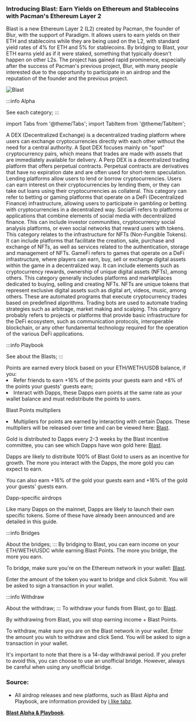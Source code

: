 ### Introducing Blast: Earn Yields on Ethereum and Stablecoins with Pacman's Ethereum Layer 2

Blast is a new Ethereum Layer 2 (L2) created by Pacman, the founder of Blur, with the support of Paradigm. It allows users to earn yields on their ETH and stablecoins while they are being used on the L2, with standard yield rates of 4% for ETH and 5% for stablecoins.
By bridging to Blast, your ETH earns yield as if it were staked, something that typically doesn't happen on other L2s.
The project has gained rapid prominence, especially after the success of Pacman's previous project, Blur, with many people interested due to the opportunity to participate in an airdrop and the reputation of the founder and the previous project. 


![Blast](./gif/Blast.gif)

:::info Alpha

See each category;
:::


import Tabs from '@theme/Tabs';
import TabItem from '@theme/TabItem';

<Tabs>
  <TabItem value="Spot DEX" label="Spot DEX" default>
     A DEX (Decentralized Exchange) is a decentralized trading platform where users can exchange cryptocurrencies directly with each other without the need for a central authority. A Spot DEX focuses mainly on "spot" cryptocurrency pairs, which means that trades are made with assets that are immediately available for delivery.
    </TabItem>

  <TabItem value="Perp Dex" label="Perp Dex" default> 
     A Perp DEX is a decentralized trading platform that offers perpetual contracts. Perpetual contracts are derivatives that have no expiration date and are often used for short-term speculation.
    </TabItem>

<TabItem value="Lending" label="Lending" default> 
    Lending platforms allow users to lend or borrow cryptocurrencies. Users can earn interest on their cryptocurrencies by lending them, or they can take out loans using their cryptocurrencies as collateral.
    </TabItem>

  <TabItem value="GambleFi" label="GambleFi" default> 
    This category can refer to betting or gaming platforms that operate on a DeFi (Decentralized Finance) infrastructure, allowing users to participate in gambling or betting with cryptocurrencies in a decentralized way.
    </TabItem>

  <TabItem value="SocialFi" label="SocialFi" default> 
     SocialFi refers to platforms or applications that combine elements of social media with decentralized finance. This can include investor communities, cryptocurrency social analysis platforms, or even social networks that reward users with tokens.
    </TabItem>

  <TabItem value="NFT Infra" label="NFT Infra" default> 
     This category relates to the infrastructure for NFTs (Non-Fungible Tokens). It can include platforms that facilitate the creation, sale, purchase and exchange of NFTs, as well as services related to the authentication, storage and management of NFTs.
    </TabItem>

   <TabItem value="GameFi" label="GameFi" default> 
    GameFi refers to games that operate on a DeFi infrastructure, where players can earn, buy, sell or exchange digital assets within the game in a decentralized way. It can include elements such as cryptocurrency rewards, ownership of unique digital assets (NFTs), among others.
    </TabItem>

  <TabItem value="NFTs" label="NFTs" default> 
     This category generally includes platforms and marketplaces dedicated to buying, selling and creating NFTs. NFTs are unique tokens that represent exclusive digital assets such as digital art, videos, music, among others.
    </TabItem>

  <TabItem value="Trading Bots" label="Trading Bots" default> 
     These are automated programs that execute cryptocurrency trades based on predefined algorithms. Trading bots are used to automate trading strategies such as arbitrage, market making and scalping.
    </TabItem>

  <TabItem value="Infra" label="Infra" default> 
     This category probably refers to projects or platforms that provide basic infrastructure for the DeFi ecosystem, such as communication protocols, interoperable blockchain, or any other fundamental technology required for the operation of the various DeFi applications.
    </TabItem>


 </Tabs>   

:::info Playbook

See about the Blasts;
:::

<Tabs>
    <TabItem value="Blast Points" label="Blast Points" default>
  Points are earned every block based on your ETH/WETH/USDB balance, if you:
  
  <li> Refer friends to earn +16% of the points your guests earn and +8% of the points your guests' guests earn; </li>

  <li> Interact with Dapps, these Dapps earn points at the same rate as your wallet balance and must redistribute the points to users. </li>

  Blast Points multipliers 

<li>
   Multipliers for points are earned by interacting with certain Dapps. These multipliers will be released over time and can be viewed here: <a href="https://blast.io/en/airdrop">Blast</a>.

   </li>

</TabItem>

  <TabItem value="Blast Gold" label="Blast Gold" default>

  Gold is distributed to Dapps every 2-3 weeks by the Blast incentive committee, you can see which Dapps have won gold here: <a href="https://blast.io/en/airdrop">Blast</a>.
 

  Dapps are likely to distribute 100% of Blast Gold to users as an incentive for growth. The more you interact with the Dapps, the more gold you can expect to earn.

  You can also earn +16% of the gold your guests earn and +16% of the gold your guests' guests earn.

  Dapp-specific airdrops

  Like many Dapps on the mainnet, Dapps are likely to launch their own specific tokens. Some of these have already been announced and are detailed in this guide.
</TabItem>

</Tabs>

:::info Bridges

About the bridges;
:::
By bridging to Blast, you can earn income on your ETH/WETH/USDC while earning Blast Points. The more you bridge, the more you earn.

To bridge, make sure you're on the Ethereum network in your wallet: [Blast]( https://blast.io/en/bridge "Blast").


Enter the amount of the token you want to bridge and click Submit. You will be asked to sign a transaction in your wallet.

:::info Withdraw

About the withdraw;
:::
To withdraw your funds from Blast, go to: [Blast]( https://blast.io/en/bridge "Blast").

By withdrawing from Blast, you will stop earning income + Blast Points.

To withdraw, make sure you are on the Blast network in your wallet. Enter the amount you wish to withdraw and click Send. You will be asked to sign a transaction in your wallet.

It's important to note that there is a 14-day withdrawal period. If you prefer to avoid this, you can choose to use an unofficial bridge. However, always be careful when using any unofficial bridge.

### Source:
- All airdrop releases and new platforms, such as Blast Alpha and Playbook, are information provided by [i like tabz](https://twitter.com/iliketabz "i like tabz").

[**Blast Alpha & Playbook**](/docs/Blast/Blast%20Alpha%20&%20Playbook.md). 
